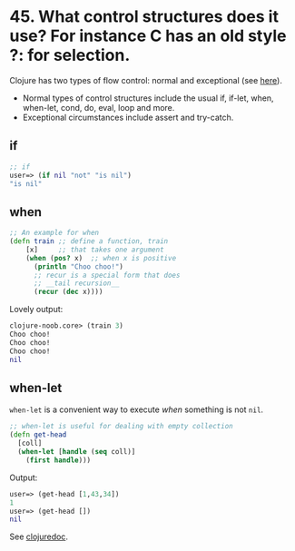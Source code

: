 # 45. What control structures does it use? For instance C has an old style ?: for selection.

Clojure has two types of flow control: normal and exceptional (see [here](https://clojuredocs.org/quickref)).

* Normal types of control structures include the usual if, if-let, when, when-let, cond, do, eval, loop and more.  
*  Exceptional circumstances include assert and try-catch.

## if
``` clj
;; if 
user=> (if nil "not" "is nil")
"is nil"
```


## when

``` clj
;; An example for when
(defn train ;; define a function, train
    [x]     ;; that takes one argument
    (when (pos? x)  ;; when x is positive
      (println "Choo choo!")
      ;; recur is a special form that does
      ;; __tail recursion__
      (recur (dec x)))) 
```
Lovely output:

``` clj
clojure-noob.core> (train 3)
Choo choo!
Choo choo!
Choo choo!
nil
```



## when-let

`when-let` is a convenient way to execute _when_ something is not `nil`.

```clojure
;; when-let is useful for dealing with empty collection
(defn get-head
  [coll]
  (when-let [handle (seq coll)]
    (first handle)))
```

Output:
```clojure
user=> (get-head [1,43,34])
1
user=> (get-head [])
nil
```




See [clojuredoc](https://clojuredocs.org/clojure.core/when-let).

